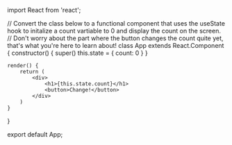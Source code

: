 import React from 'react';

// Convert the class below to a functional component that uses the useState hook to initalize a count vartiable to 0 and display the count on the screen.
// Don't worry about the part where the button changes the count quite yet, that's what you're here to learn about!
class App extends React.Component {
    constructor() {
        super()
        this.state = {
            count: 0
        }
    }

    render() {
        return (
            <div>
                <h1>{this.state.count}</h1>
                <button>Change!</button>
            </div>
        )
    }
}

export default App;
